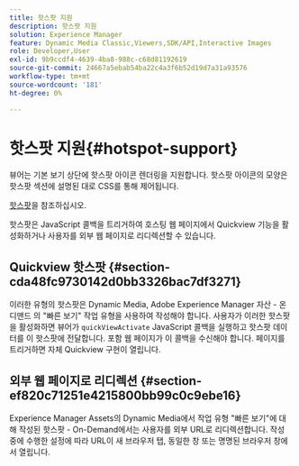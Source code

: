 ```yaml
---
title: 핫스팟 지원
description: 핫스팟 지원
solution: Experience Manager
feature: Dynamic Media Classic,Viewers,SDK/API,Interactive Images
role: Developer,User
exl-id: 9b9ccdf4-4639-4ba8-988c-c68d81192619
source-git-commit: 24667a5ebab54ba22c4a3f6b52d19d7a31a93576
workflow-type: tm+mt
source-wordcount: '181'
ht-degree: 0%

---
```


# 핫스팟 지원{#hotspot-support}

뷰어는 기본 보기 상단에 핫스팟 아이콘 렌더링을 지원합니다. 핫스팟 아이콘의 모양은 핫스팟 섹션에 설명된 대로 CSS를 통해 제어됩니다.

[핫스팟](../../c-html5-aem-asset-viewers/c-html5-aem-interactive-images/c-html5-aem-interactive-image-customizingviewer/r-html5-aem-int-image-customize-hotspots.md#reference-2ac3cc414ef2467390bf53145f1d8d74)을 참조하십시오.

핫스팟은 JavaScript 콜백을 트리거하여 호스팅 웹 페이지에서 Quickview 기능을 활성화하거나 사용자를 외부 웹 페이지로 리디렉션할 수 있습니다.

## Quickview 핫스팟 {#section-cda48fc9730142d0bb3326bac7df3271}

이러한 유형의 핫스팟은 Dynamic Media, Adobe Experience Manager 자산 - 온디맨드 의 &quot;빠른 보기&quot; 작업 유형을 사용하여 작성해야 합니다. 사용자가 이러한 핫스팟을 활성화하면 뷰어가 `quickViewActivate` JavaScript 콜백을 실행하고 핫스팟 데이터를 이 핫스팟에 전달합니다. 포함 웹 페이지가 이 콜백을 수신해야 합니다. 페이지를 트리거하면 자체 Quickview 구현이 열립니다.

## 외부 웹 페이지로 리디렉션 {#section-ef820c71251e4215800bb99c0c9ebe16}

Experience Manager Assets의 Dynamic Media에서 작업 유형 &quot;빠른 보기&quot;에 대해 작성된 핫스팟 - On-Demand에서는 사용자를 외부 URL로 리디렉션합니다. 작성 중에 수행한 설정에 따라 URL이 새 브라우저 탭, 동일한 창 또는 명명된 브라우저 창에서 열립니다.
